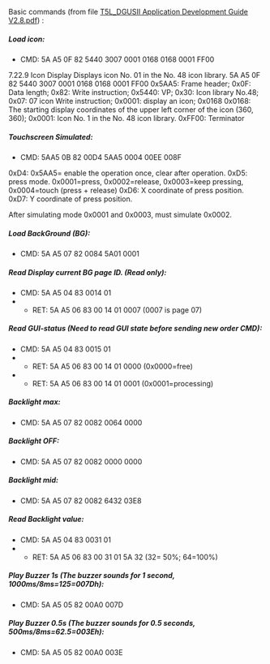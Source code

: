 Basic commands (from file  [T5L_DGUSII Application Development Guide V2.8.pdf](https://www.dwin-global.com/development-guide/)) :

##### Load icon:
- CMD: 5A A5 0F 82 5440 3007 0001 0168 0168 0001 FF00

7.22.9 Icon Display
Displays icon No. 01 in the No. 48 icon library.
5A A5 0F 82 5440 3007 0001 0168 0168 0001 FF00
0x5AA5: Frame header;
0x0F: Data length;
0x82: Write instruction;
0x5440: VP;
0x30: Icon library No.48;
0x07: 07 icon Write instruction;
0x0001: display an icon;
0x0168 0x0168: The starting display coordinates of the upper left corner of the icon (360, 360);
0x0001: Icon No. 1 in the No. 48 icon library.
0xFF00: Terminator


##### Touchscreen Simulated:
- CMD: 5AA5 0B 82 00D4 5AA5 0004 00EE 008F

0xD4: 0x5AA5= enable the operation once, clear after operation.
0xD5: press mode. 0x0001=press, 0x0002=release, 0x0003=keep pressing, 0x0004=touch (press + release)
0xD6: X coordinate of press position.
0xD7: Y coordinate of press position.

After simulating mode 0x0001 and 0x0003, must simulate 0x0002.


##### Load BackGround (BG):
- CMD: 5A A5 07 82 0084 5A01 0001


##### Read Display current BG page ID. (Read only):
- CMD: 5A A5 04 83 0014 01
- - RET: 5A A5 06 83 00 14 01 0007 (0007 is page 07)


##### Read GUI-status (Need to read GUI state before sending new order CMD):
- CMD: 5A A5 04 83 0015 01
- - RET: 5A A5 06 83 00 14 01 0000 (0x0000=free)
- - RET: 5A A5 06 83 00 14 01 0001 (0x0001=processing)


##### Backlight max:
- CMD: 5A A5 07 82 0082 0064 0000

##### Backlight OFF:
- CMD: 5A A5 07 82 0082 0000 0000

##### Backlight mid:
- CMD: 5A A5 07 82 0082 6432 03E8


##### Read Backlight value:
- CMD: 5A A5 04 83 0031 01
- - RET: 5A A5 06 83 00 31 01 5A 32 (32= 50%; 64=100%)


##### Play Buzzer 1s (The buzzer sounds for 1 second, 1000ms/8ms=125=007Dh):
- CMD: 5A A5 05 82 00A0 007D


##### Play Buzzer 0.5s (The buzzer sounds for 0.5 seconds, 500ms/8ms=62.5=003Eh):
- CMD: 5A A5 05 82 00A0 003E

